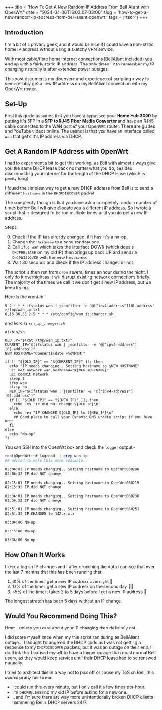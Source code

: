 +++
title = "How To Get A New Random IP Address From Bell Aliant with OpenWrt"
date = "2024-04-06T16:03:07-03:00"
slug = "how-to-get-a-new-random-ip-address-from-bell-aliant-openwrt"
tags = ["tech"]
+++

## Introduction

I'm a bit of a privacy geek, and it would be nice if I could have a non-static home IP address without using a sketchy VPN service.

With most cable/fibre home internet connections (BellAliant included) you end up with a fairly static IP address. The only times I can remember my IP changing naturally is after extended power outages.

This post documents my discovery and experience of scripting a way to semi-reliably get a new IP address on my BellAliant connection with my OpenWrt router.

## Set-Up

First this guide assumes that you have a bypassed your **Home Hub 3000** by putting it's SFP in a **SFP to RJ45 Fiber Media Converter** and have an RJ45 cable connected to the WAN port of your OpenWrt router. There are guides and YouTube videos online. The upshot is that you have an interface called `wan` that get's it's IP address via DHCP.

## Get A Random IP Address with OpenWrt

I had to experiment a bit to get this working, as Bell with almost always give you the same DHCP lease back no matter what you do, besides disconnecting your internet for the length of the DHCP lease (which is pretty long).

I found the simplest way to get a new DHCP address from Bell is to send a different `hostname` in the `DHCPDISCOVER` packet.

The complexity though is that you have ask a completely random number of times before Bell will give allocate you a different IP address. So I wrote a script that is designed to be run multiple times until you do get a new IP address.

Steps:

0. Check if the IP has already changed, if it has, it's a no-op.
1. Change the `Hostname` to a semi-random one.
2. Call `ifup wan` which takes the interface DOWN (which does a `DHCPRELEASE` on my old IP) then brings up back UP and sends a `DHCPDISCOVER` with the new hostname.
3. Wait 30 seconds and check if the IP address changed or not.

The script is then run from `cron` several times an hour during the night. I only do it overnight as it will disrupt existing network connections briefly. The majority of the times we call it we don't get a new IP address, but we keep trying.

Here is the crontab:

```shell
5 2 * * * ifstatus wan | jsonfilter -e '@["ipv4-address"][0].address' >/tmp/wan_ip.txt
6,15,36,51 2-5 * * * /etc/config/wan_ip_changer.sh
```

and here is `wan_ip_changer.sh`

```shell
#!/bin/sh

OLD_IP="$(cat /tmp/wan_ip.txt)"
CURRENT_IP="$(ifstatus wan | jsonfilter -e '@["ipv4-address"][0].address')"
NEW_HOSTNAME="OpenWrt$(date +%d%H%M)"

if [[ "${OLD_IP}" == "${CURRENT_IP}" ]]; then
  echo "IP needs changing.. Setting hostname to $NEW_HOSTNAME"
  uci set network.wan.hostname="${NEW_HOSTNAME}"
  uci commit network
  sleep 1
  ifup wan
  sleep 30
  NEW_IP="$(ifstatus wan | jsonfilter -e '@["ipv4-address"][0].address')"
  if [[ "${OLD_IP}" == "${NEW_IP}" ]]; then
    echo -en "IP did NOT change ${OLD_IP}\n"
  else
    echo -en "IP CHANGED ${OLD_IP} to ${NEW_IP}\n"
    ## Good place to call your Dynamic DNS update script if you have one!
  fi
else
  echo "No-op"
fi
```

You can SSH into the OpenWrt box and check the `logger` output:-

```bash
root@OpenWrt:~# logread  | grep wan_ip
## edited to make this more readable..

02:06:01 IP needs changing.. Setting hostname to OpenWrt060206
02:06:32 IP did NOT change

02:15:01 IP needs changing.. Setting hostname to OpenWrt060215
02:15:32 IP did NOT change

02:36:01 IP needs changing.. Setting hostname to OpenWrt060236
02:36:32 IP did NOT change

02:51:01 IP needs changing.. Setting hostname to OpenWrt060251
02:51:32 IP CHANGED to 142.x.x.x

03:06:00 No-op

03:15:00 No-op

03:36:00 No-op
```

## How Often It Works

I kept a log on IP changes and I after crunching the data I can see that over the last 7 months that this has been running that:

1. 81% of the time I get a new IP address overnight :tada:
2. 13% of the time I get a new IP address on the second day :woman_shrugging:
3. ~5% of the time it takes 2 to 5 days before I get a new IP address :see_no_evil:

The longest stretch has been 5 days without an IP change.

## Would You Recommend Doing This?

Hmm.. unless you care about your IP changing then definitely not.

I did scare myself once when my this script ran during an BellAliant outage... I thought I'd angered the DHCP gods as I was not getting a response to my `DHCPDISCOVER` packets, but it was an outage on their end. I do think that I caused myself to have a longer outage than most normal Bell users, as they would keep service until their DHCP lease had to be renewed naturally.

I tried to architect this in a way not to piss off or abuse my ToS on Bell, this seems pretty fair to me:

* I could run this every minute, but I only call it a few times per-hour.
* I'm `DHCPRELEASE`ing my old IP before asking for a new one.
* .. and I'm sure there are way more unintentionally broken DHCP clients hammering Bell's DHCP servers 24/7.
